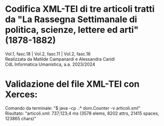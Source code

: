 # Codifica XML-TEI di tre articoli tratti da "La Rassegna Settimanale di politica, scienze, lettere ed arti" (1878-1882)
Vol.1, fasc.18 | Vol.2, fasc.11 | Vol.2, fasc.16</br>
Realizzata da Matilde Campanardi e Alessandra Caridi</br>
CdL Informatica Umanistica, a.a. 2023/2024</br>

# Validazione del file XML-TEI con Xerces:</br>
Comando da terminale: "$ java -cp .:* dom.Counter -v articoli.xml"</br>
Risultato: "articoli.xml: 737;123;4 ms (3578 elems, 8202 attrs, 21415 spaces, 123865 chars)"
